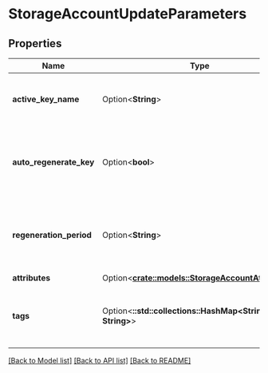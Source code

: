 # StorageAccountUpdateParameters

## Properties

Name | Type | Description | Notes
------------ | ------------- | ------------- | -------------
**active_key_name** | Option<**String**> | The current active storage account key name. | [optional]
**auto_regenerate_key** | Option<**bool**> | whether keyvault should manage the storage account for the user. | [optional]
**regeneration_period** | Option<**String**> | The key regeneration time duration specified in ISO-8601 format. | [optional]
**attributes** | Option<[**crate::models::StorageAccountAttributes**](StorageAccountAttributes.md)> |  | [optional]
**tags** | Option<**::std::collections::HashMap<String, String>**> | Application specific metadata in the form of key-value pairs. | [optional]

[[Back to Model list]](../README.md#documentation-for-models) [[Back to API list]](../README.md#documentation-for-api-endpoints) [[Back to README]](../README.md)


